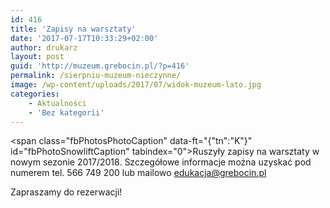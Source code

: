 ```yaml
---
id: 416
title: 'Zapisy na warsztaty'
date: '2017-07-17T10:33:29+02:00'
author: drukarz
layout: post
guid: 'http://muzeum.grebocin.pl/?p=416'
permalink: /sierpniu-muzeum-nieczynne/
image: /wp-content/uploads/2017/07/widok-muzeum-lato.jpg
categories:
    - Aktualności
    - 'Bez kategorii'
---
```


<span class="fbPhotosPhotoCaption" data-ft="{"tn":"K"}" id="fbPhotoSnowliftCaption" tabindex="0"><span class="hasCaption">Ruszyły zapisy na warsztaty w nowym sezonie 2017/2018. Szczegółowe informacje można uzyskać pod numerem tel. 566 749 200 lub mailowo <edukacja@grebocin.pl>  
</span></span>

Zapraszamy do rezerwacji!